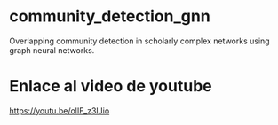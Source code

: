 # community_detection_gnn
Overlapping community detection in scholarly complex networks using graph neural networks.

# Enlace al video de youtube
https://youtu.be/olIF_z3IJio
